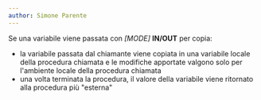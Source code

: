 ```yaml
---
author: Simone Parente
---
```


Se una variabile viene passata con *\[MODE]* **IN/OUT** per copia:
- la variabile passata dal chiamante viene copiata in una variabile locale della procedura chiamata e le modifiche apportate valgono solo per l'ambiente locale della procedura chiamata
- una volta terminata la procedura, il valore della variabile viene ritornato alla procedura più "esterna"